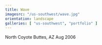 ```yaml
---
title: Wave
imagesrc: "/us-southwest/wave.jpg"
orientation: landscape
galleries: [ "us-southwest", "portfolio" ]
---
```


North Coyote Buttes, AZ Aug 2006
